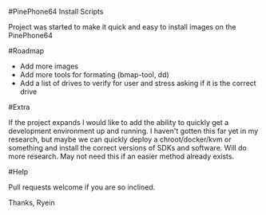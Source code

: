 #PinePhone64 Install Scripts

Project was started to make it quick and easy to install images on the PinePhone64

#Roadmap

 - Add more images
 - Add more tools for formating (bmap-tool, dd)
 - Add a list of drives to verify for user and stress asking if it is the correct drive

#Extra

If the project expands I would like to add the ability to quickly get a development environment up and running.  I haven't gotten this far yet in my research, but maybe we can quickly deploy a chroot/docker/kvm or something and install the correct versions of SDKs and software.  Will do more research.  May not need this if an easier method already exists.

#Help

Pull requests welcome if you are so inclined.  

Thanks, Ryein